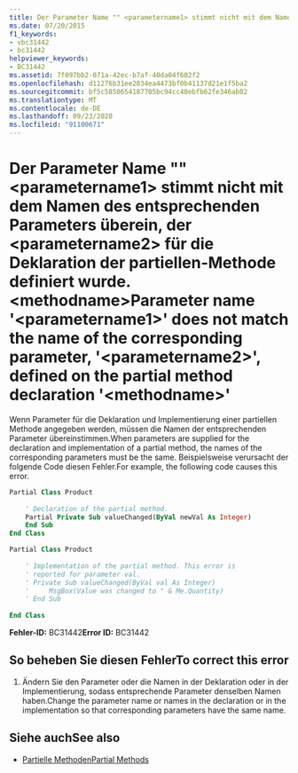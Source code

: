 ```yaml
---
title: Der Parameter Name "" <parametername1> stimmt nicht mit dem Namen des entsprechenden Parameters überein, der <parametername2> für die Deklaration der partiellen-Methode definiert wurde. <methodname>
ms.date: 07/20/2015
f1_keywords:
- vbc31442
- bc31442
helpviewer_keywords:
- BC31442
ms.assetid: 7f097bb2-071a-42ec-b7af-40da04f602f2
ms.openlocfilehash: d11276b31ee2034ea4473bf0b41137d21e1f5ba2
ms.sourcegitcommit: bf5c5850654187705bc94cc40ebfb62fe346ab02
ms.translationtype: MT
ms.contentlocale: de-DE
ms.lasthandoff: 09/23/2020
ms.locfileid: "91100671"
---
```

# <a name="parameter-name-parametername1-does-not-match-the-name-of-the-corresponding-parameter-parametername2-defined-on-the-partial-method-declaration-methodname"></a><span data-ttu-id="0dfc9-102">Der Parameter Name "" \<parametername1> stimmt nicht mit dem Namen des entsprechenden Parameters überein, der \<parametername2> für die Deklaration der partiellen-Methode definiert wurde. \<methodname></span><span class="sxs-lookup"><span data-stu-id="0dfc9-102">Parameter name '\<parametername1>' does not match the name of the corresponding parameter, '\<parametername2>', defined on the partial method declaration '\<methodname>'</span></span>

<span data-ttu-id="0dfc9-103">Wenn Parameter für die Deklaration und Implementierung einer partiellen Methode angegeben werden, müssen die Namen der entsprechenden Parameter übereinstimmen.</span><span class="sxs-lookup"><span data-stu-id="0dfc9-103">When parameters are supplied for the declaration and implementation of a partial method, the names of the corresponding parameters must be the same.</span></span> <span data-ttu-id="0dfc9-104">Beispielsweise verursacht der folgende Code diesen Fehler.</span><span class="sxs-lookup"><span data-stu-id="0dfc9-104">For example, the following code causes this error.</span></span>  
  
```vb  
Partial Class Product  
  
    ' Declaration of the partial method.  
    Partial Private Sub valueChanged(ByVal newVal As Integer)  
    End Sub  
End Class  
```  
  
```vb  
Partial Class Product  
  
    ' Implementation of the partial method. This error is  
    ' reported for parameter val.  
    ' Private Sub valueChanged(ByVal val As Integer)  
    '     MsgBox(Value was changed to " & Me.Quantity)  
    ' End Sub  
  
End Class  
```  
  
 <span data-ttu-id="0dfc9-105">**Fehler-ID:** BC31442</span><span class="sxs-lookup"><span data-stu-id="0dfc9-105">**Error ID:** BC31442</span></span>  
  
## <a name="to-correct-this-error"></a><span data-ttu-id="0dfc9-106">So beheben Sie diesen Fehler</span><span class="sxs-lookup"><span data-stu-id="0dfc9-106">To correct this error</span></span>  
  
1. <span data-ttu-id="0dfc9-107">Ändern Sie den Parameter oder die Namen in der Deklaration oder in der Implementierung, sodass entsprechende Parameter denselben Namen haben.</span><span class="sxs-lookup"><span data-stu-id="0dfc9-107">Change the parameter name or names in the declaration or in the implementation so that corresponding parameters have the same name.</span></span>  
  
## <a name="see-also"></a><span data-ttu-id="0dfc9-108">Siehe auch</span><span class="sxs-lookup"><span data-stu-id="0dfc9-108">See also</span></span>

- [<span data-ttu-id="0dfc9-109">Partielle Methoden</span><span class="sxs-lookup"><span data-stu-id="0dfc9-109">Partial Methods</span></span>](../programming-guide/language-features/procedures/partial-methods.md)
